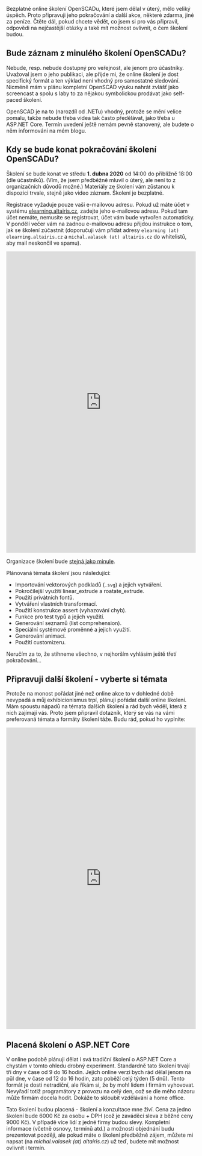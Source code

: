 <!-- dcterms:title = Budou další online školení, zdarma i za peníze -->
<!-- dcterms:abstract = Bezplatné online školení OpenSCADu, které jsem dělal v úterý, mělo veliký úspěch. Proto připravuji jeho pokračování a další akce, některé zdarma, jiné za peníze. Čtěte dál, pokud chcete vědět, co jsem si pro vás připravil, odpovědi na nejčastější otázky a také mít možnost ovlivnit, o čem školení budou. -->
<!-- dcterms:creator = Michal Altair Valášek -->
<!-- x4w:coverUrl = /cover-pictures/20200329-dalsi-plany.jpg -->
<!-- x4w:coverCredits = Luke Peters via Unsplash.com -->
<!-- x4w:pictureUrl = /perex-pictures/20200329-dalsi-plany.jpg -->
<!-- x4w:pictureWidth = 150 -->
<!-- x4w:pictureHeight = 150 -->
<!-- x4w:category = Akce a události -->
<!-- x4w:category = 3D tisk -->
<!-- dcterms:date = 2020-03-29 -->

Bezplatné online školení OpenSCADu, které jsem dělal v úterý, mělo veliký úspěch. Proto připravuji jeho pokračování a další akce, některé zdarma, jiné za peníze. Čtěte dál, pokud chcete vědět, co jsem si pro vás připravil, odpovědi na nejčastější otázky a také mít možnost ovlivnit, o čem školení budou.

## Bude záznam z minulého školení OpenSCADu?

Nebude, resp. nebude dostupný pro veřejnost, ale jenom pro účastníky. Uvažoval jsem o jeho publikaci, ale přijde mi, že online školení je dost specifický formát a ten výklad není vhodný pro samostatné sledování. Nicméně mám v plánu kompletní OpenSCAD výuku nahrát zvlášť jako screencast a spolu s laby to za nějakou symbolickou prodávat jako self-paced školení. 

OpenSCAD je na to (narozdíl od .NETu) vhodný, protože se mění velice pomalu, takže nebude třeba videa tak často předělávat, jako třeba u ASP.NET Core. Termín uvedení ještě nemám pevně stanovený, ale budete o něm informováni na mém blogu.

## Kdy se bude konat pokračování školení OpenSCADu?

Školení se bude konat ve středu **1. dubna 2020** od 14:00 do přibližně 18:00 (dle účastníků). (Vím, že jsem předběžně mluvil o úterý, ale není to z organizačních důvodů možné.) Materiály ze školení vám zůstanou k dispozici trvale, stejně jako video záznam. Školení je bezplatné.

Registrace vyžaduje pouze vaši e-mailovou adresu. Pokud už máte účet v systému [elearning.altairis.cz](https://elearning.altairis.cz), zadejte jeho e-mailovou adresu. Pokud tam účet nemáte, nemusíte se registrovat, účet vám bude vytvořen automaticky. V pondělí večer vám na zadnou e-mailovou adresu přijdou instrukce o tom, jak se školení zúčastnit (doporučuji vám přidat adresy `elearning (at) elearning.altairis.cz` a `michal.valasek (at) altairis.cz` do whitelistů, aby mail neskončil ve spamu).

<iframe src="https://forms.office.com/Pages/ResponsePage.aspx?id=DQSIkWdsW0yxEjajBLZtrQAAAAAAAAAAAANAAaGd_xhURFo0M0pBQzU5U1FDMlI0WTlMMU5aSFZFRy4u&amp;embed=true" style="border: none; max-width:100%; display: block; margin: 0 auto;" width="800px" height="800px"></iframe>

Organizace školení bude [stejná jako minule](https://www.altair.blog/2020/03/openscad).

Plánovaná témata školení jsou následující:

* Importování vektorových podkladů (`.svg`) a jejich vytváření.
* Pokročilejší využití linear_extrude a roatate_extrude.
* Použití privátních fontů.
* Vytváření vlastních transformací.
* Použití konstrukce assert (vyhazování chyb).
* Funkce pro test typů a jejich využití.
* Generování seznamů (list comprehension).
* Speciální systémové proměnné a jejich využití.
* Generování animací.
* Použití customizeru.

Neručím za to, že stihneme všechno, v nejhorším vyhlásím ještě třetí pokračování...

## Připravuji další školení - vyberte si témata

Protože na monost pořádat jiné než online akce to v dohledné době nevypadá a můj exhibicionismus trpí, plánuji pořádat další online školení. Mám spoustu nápadů na témata dalších školení a rád bych věděl, která z nich zajímají vás. Proto jsem připravil dotazník, který se vás na vámi preferovaná témata a formáty školení táže. Budu rád, pokud ho vyplníte:

<iframe src="https://forms.office.com/Pages/ResponsePage.aspx?id=DQSIkWdsW0yxEjajBLZtrQAAAAAAAAAAAANAAaGd_xhUM0gwM0M0WDdESE5MTlNFREEwSUtHR1FSVy4u&amp;embed=true" style="border: none; max-width:100%; display: block; margin: 0 auto;" width="800px" height="800px"></iframe>

## Placená školení o ASP.NET Core

V online podobě plánuji dělat i svá tradiční školení o ASP.NET Core a chystám v tomto ohledu drobný experiment. Standardně tato školení trvají tři dny v čase od 9 do 16 hodin. Jejich online verzi bych rád dělal jenom na půl dne, v čase od 12 do 16 hodin, zato poběží celý týden (5 dnů). Tento formát je dosti netradiční, ale říkám si, že by mohl lidem i firmám vyhovovat. Nevyřadí totiž programátory z provozu na celý den, což se dle mého názoru může firmám docela hodit. Dokáže to skloubit vzdělávání a home office.

Tato školení budou placená - školení a konzultace mne živí. Cena za jedno školení bude 6000 Kč za osobu + DPH (což je zaváděcí sleva z běžné ceny 9000 Kč). V případě více lidí z jedné firmy budou slevy. Kompletní informace (včetně osnovy, termínů atd.) a možnosti objednání budu prezentovat později, ale pokud máte o školení předběžně zájem, můžete mi napsat (na _michal.valasek (at) altairis.cz_) už teď, budete mít možnost ovlivnit i termín.